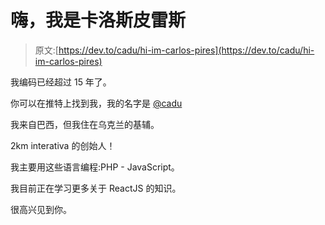 # 嗨，我是卡洛斯皮雷斯

> 原文:[https://dev.to/cadu/hi-im-carlos-pires](https://dev.to/cadu/hi-im-carlos-pires)

我编码已经超过 15 年了。

你可以在推特上找到我，我的名字是 [@cadu](https://twitter.com/cadu)

我来自巴西，但我住在乌克兰的基辅。

2km interativa 的创始人！

我主要用这些语言编程:PHP - JavaScript。

我目前正在学习更多关于 ReactJS 的知识。

很高兴见到你。